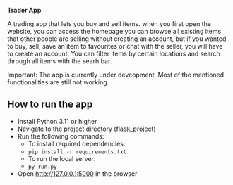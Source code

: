 **Trader App**

A trading app that lets you buy and sell items. when you first open the website, you can access the homepage you can browse all existing items that other people are selling without creating an account, but if you wanted to buy, sell, save an item to favourites or chat with the seller, you will have to create an account. You can filter items by certain locations and search through all items with the searh bar.

Important: The app is currently under deveopment, Most of the mentioned functionalities are still not working.

## How to run the app
- Install Python 3.11 or higher
- Navigate to the project directory (flask_project)
- Run the following commands:
    - To install required dependencies:
    - `pip install -r requirements.txt`
    - To run the local server:
    - `py run.py`
- Open http://127.0.0.1:5000 in the browser